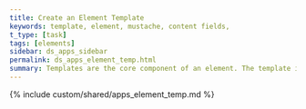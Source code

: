 ```yaml
---
title: Create an Element Template
keywords: template, element, mustache, content fields,
t_type: [task]
tags: [elements]
sidebar: ds_apps_sidebar
permalink: ds_apps_element_temp.html
summary: Templates are the core component of an element. The template is the actual HTML content that will be rendered on a users page.
---
```

{% include custom/shared/apps_element_temp.md %}